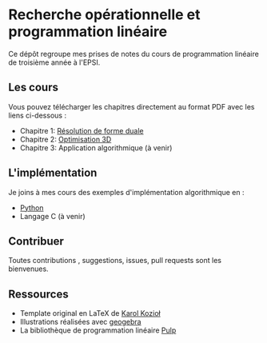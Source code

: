 # Recherche opérationnelle et programmation linéaire

Ce dépôt regroupe mes prises de notes du cours de programmation linéaire de troisième année à l'EPSI.

## Les cours
Vous pouvez télécharger les chapitres directement au format PDF avec les liens ci-dessous :
- Chapitre 1: [Résolution de forme duale](https://www.dropbox.com/s/k53auj0302zgkdp/programmation_lin%C3%A9aire_chapitre1.pdf?dl=0)
- Chapitre 2: [Optimisation 3D](https://www.dropbox.com/s/26q8r1pzd4gxjed/programmation_lin%C3%A9aire_chapitre2.pdf?dl=0)
- Chapitre 3: Application algorithmique (à venir)

## L'implémentation
Je joins à mes cours des exemples d'implémentation algorithmique en :
- [Python](https://github.com/maugern/programmation-lineaire/blob/master/res/exemple-pulp.py)
- Langage C (à venir)

## Contribuer
Toutes contributions , suggestions, issues, pull requests sont les bienvenues.

## Ressources
- Template original en LaTeX de [Karol Kozioł](http://www.karol-koziol.net/)
- Illustrations réalisées avec [geogebra](https://www.geogebra.org)
- La bibliothèque de programmation linéaire [Pulp](https://www.coin-or.org/PuLP/index.html)
